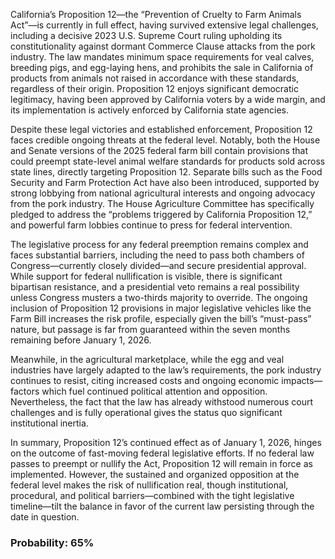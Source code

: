 California’s Proposition 12—the “Prevention of Cruelty to Farm Animals Act”—is currently in full effect, having survived extensive legal challenges, including a decisive 2023 U.S. Supreme Court ruling upholding its constitutionality against dormant Commerce Clause attacks from the pork industry. The law mandates minimum space requirements for veal calves, breeding pigs, and egg-laying hens, and prohibits the sale in California of products from animals not raised in accordance with these standards, regardless of their origin. Proposition 12 enjoys significant democratic legitimacy, having been approved by California voters by a wide margin, and its implementation is actively enforced by California state agencies.

Despite these legal victories and established enforcement, Proposition 12 faces credible ongoing threats at the federal level. Notably, both the House and Senate versions of the 2025 federal farm bill contain provisions that could preempt state-level animal welfare standards for products sold across state lines, directly targeting Proposition 12. Separate bills such as the Food Security and Farm Protection Act have also been introduced, supported by strong lobbying from national agricultural interests and ongoing advocacy from the pork industry. The House Agriculture Committee has specifically pledged to address the “problems triggered by California Proposition 12,” and powerful farm lobbies continue to press for federal intervention. 

The legislative process for any federal preemption remains complex and faces substantial barriers, including the need to pass both chambers of Congress—currently closely divided—and secure presidential approval. While support for federal nullification is visible, there is significant bipartisan resistance, and a presidential veto remains a real possibility unless Congress musters a two-thirds majority to override. The ongoing inclusion of Proposition 12 provisions in major legislative vehicles like the Farm Bill increases the risk profile, especially given the bill’s “must-pass” nature, but passage is far from guaranteed within the seven months remaining before January 1, 2026.

Meanwhile, in the agricultural marketplace, while the egg and veal industries have largely adapted to the law’s requirements, the pork industry continues to resist, citing increased costs and ongoing economic impacts—factors which fuel continued political attention and opposition. Nevertheless, the fact that the law has already withstood numerous court challenges and is fully operational gives the status quo significant institutional inertia.

In summary, Proposition 12’s continued effect as of January 1, 2026, hinges on the outcome of fast-moving federal legislative efforts. If no federal law passes to preempt or nullify the Act, Proposition 12 will remain in force as implemented. However, the sustained and organized opposition at the federal level makes the risk of nullification real, though institutional, procedural, and political barriers—combined with the tight legislative timeline—tilt the balance in favor of the current law persisting through the date in question.

### Probability: 65%